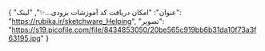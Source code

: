 {
  "عنوان": "امکان دریافت کد آموزشات بزودی‌...✨",
  "لینک": "https://rubika.ir/sketchware_Helping",
  "تصویر": "https://s19.picofile.com/file/8434853050/20be565c919bb6b31da10f73a3f63195.jpg"
}
